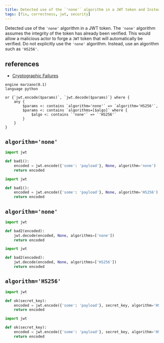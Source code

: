 ```yaml
---
title: Detected use of the `'none'` algorithm in a JWT token and Instead, use an algorithm such as `'HS256'`
tags: [fix, correctness, jwt, security]
---
```


Detected use of the `'none'` algorithm in a JWT token. The `'none'` algorithm assumes the integrity of the token has already been verified. This would allow a malicious actor to forge a `JWT` token that will automatically be verified. Do not explicitly use the `'none'` algorithm. Instead, use an algorithm such as `'HS256'`.

## references
- [Cryptographic Failures](https://owasp.org/Top10/A02_2021-Cryptographic_Failures)

```grit
engine marzano(0.1)
language python

or {`jwt.encode($params)`, `jwt.decode($params)`} where {
    any {
        $params <: contains `algorithm='none'` => `algorithm='HS256'`,
        $params <: contains `algorithms=[$algo]` where {
            $algo <: contains `'none'` => `'HS256'`
        }
    }
}
```

## `algorithm='none'`

```python
import jwt

def bad1():
    encoded = jwt.encode({'some': 'payload'}, None, algorithm='none')
    return encoded
```

```python
import jwt

def bad1():
    encoded = jwt.encode({'some': 'payload'}, None, algorithm='HS256')
    return encoded
```


## `algorithm='none'`

```python
import jwt

def bad2(encoded):
    jwt.decode(encoded, None, algorithms=['none'])
    return encoded
```

```python
import jwt

def bad2(encoded):
    jwt.decode(encoded, None, algorithms=['HS256'])
    return encoded
```


## `algorithm='HS256'`

```python
import jwt

def ok(secret_key):
    encoded = jwt.encode({'some': 'payload'}, secret_key, algorithm='HS256')
    return encoded
```

```python
import jwt

def ok(secret_key):
    encoded = jwt.encode({'some': 'payload'}, secret_key, algorithm='HS256')
    return encoded
```